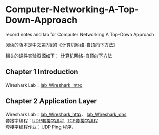 # Computer-Networking-A-Top-Down-Approach
record notes and lab for Computer Networking A Top-Down Approach

阅读的版本是中文第7版的《计算机网络-自顶向下方法》  

相关的课件实验资源如下：
[计算机网络-自顶向下方法](https://gaia.cs.umass.edu/kurose_ross/index.php)  

## Chapter 1 Introduction  
Wireshark Lab：[lab_Wireshark_Intro](https://github.com/YangLi0306/Computer-Networking-A-Top-Down-Approach/blob/main/Chapter_1_Introduction/lab_Wireshark_Intro.md)

## Chapter 2 Application Layer  
Wireshark Lab：[lab_Wireshark_http](https://github.com/YangLi0306/Computer-Networking-A-Top-Down-Approach/blob/main/Chapter_2_Application%20Layer/lab_Wireshark_http.md)， [lab_Wireshark_dns](https://github.com/YangLi0306/Computer-Networking-A-Top-Down-Approach/blob/main/Chapter_2_Application%20Layer/lab_Wireshark_dns.md)  
套接字编程：[UDP套接字编程](https://github.com/YangLi0306/Computer-Networking-A-Top-Down-Approach/blob/main/Chapter_2_Application%20Layer/UDP%E5%A5%97%E6%8E%A5%E5%AD%97%E7%BC%96%E7%A8%8B.md), [TCP套接字编程](https://github.com/YangLi0306/Computer-Networking-A-Top-Down-Approach/blob/main/Chapter_2_Application%20Layer/TCP%E5%A5%97%E6%8E%A5%E5%AD%97%E7%BC%96%E7%A8%8B.md)  
套接字编程作业：[UDP Ping 程序](https://github.com/YangLi0306/Computer-Networking-A-Top-Down-Approach/tree/main/Chapter_2_Application%20Layer/UDP%20Ping%E7%A8%8B%E5%BA%8F)，
